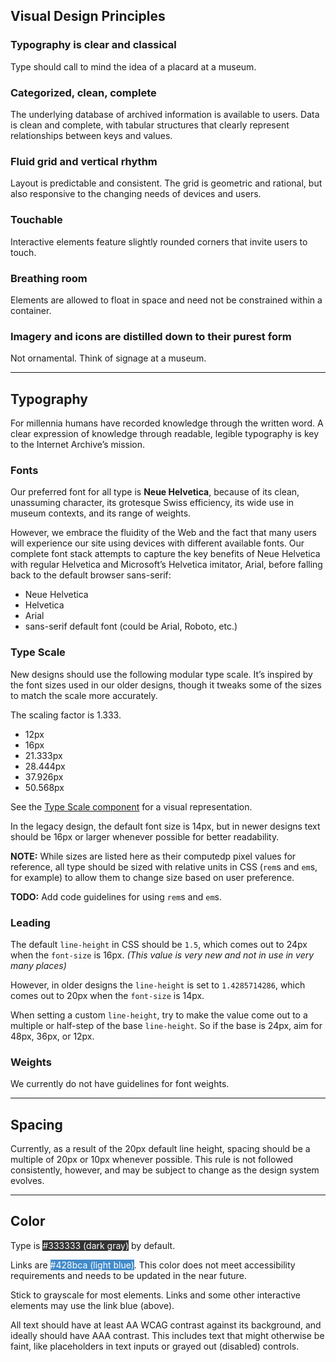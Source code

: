 ## Visual Design Principles

### Typography is clear and classical
Type should call to mind the idea of a placard at a museum.

### Categorized, clean, complete
The underlying database of archived information is available to users. Data is clean and complete, with tabular structures that clearly represent relationships between keys and values.

### Fluid grid and vertical rhythm
Layout is predictable and consistent. The grid is geometric and rational, but also responsive to the changing needs of devices and users.

### Touchable
Interactive elements feature slightly rounded corners that invite users to touch.

### Breathing room
Elements are allowed to float in space and need not be constrained within a container.

### Imagery and icons are distilled down to their purest form
Not ornamental. Think of signage at a museum.

---------------

## Typography
For millennia humans have recorded knowledge through the written word. A clear expression of knowledge through readable, legible typography is key to the Internet Archive’s mission.

### Fonts
Our preferred font for all type is **Neue Helvetica**, because of its clean, unassuming character, its grotesque Swiss efficiency, its wide use in museum contexts, and its range of weights.

However, we embrace the fluidity of the Web and the fact that many users will experience our site using devices with different available fonts. Our complete font stack attempts to capture the key benefits of Neue Helvetica with regular Helvetica and Microsoft’s Helvetica imitator, Arial, before falling back to the default browser sans-serif:
- Neue Helvetica
- Helvetica
- Arial
- sans-serif default font (could be Arial, Roboto, etc.)

### Type Scale
New designs should use the following modular type scale. It’s inspired by the font sizes used in our older designs, though it tweaks some of the sizes to match the scale more accurately.

The scaling factor is 1.333.

- 12px
- 16px
- 21.333px
- 28.444px
- 37.926px
- 50.568px

See the [Type Scale component](../components/detail/type-scale/) for a visual representation.

In the legacy design, the default font size is 14px, but in newer designs text should be 16px or larger whenever possible for better readability.

**NOTE:** While sizes are listed here as their computedp pixel values for reference, all type should be sized with relative units in CSS (`rem`s and `em`s, for example) to allow them to change size based on user preference.

**TODO:** Add code guidelines for using `rem`s and `em`s.

### Leading
The default `line-height` in CSS should be `1.5`, which comes out to 24px when the `font-size` is 16px. *(This value is very new and not in use in very many places)*

However, in older designs the `line-height` is set to `1.4285714286`, which comes out to 20px when the `font-size` is 14px.

When setting a custom `line-height`, try to make the value come out to a multiple or half-step of the base `line-height`. So if the base is 24px, aim for 48px, 36px, or 12px.

### Weights
We currently do not have guidelines for font weights.

---------------

## Spacing
Currently, as a result of the 20px default line height, spacing should be a multiple of 20px or 10px whenever possible. This rule is not followed consistently, however, and may be subject to change as the design system evolves.

---------------

## Color
Type is <span style="background-color: #333333; color: white;">#333333 (dark gray)</span> by default.

Links are <span style="background-color: #428bca; color: white;">#428bca (light blue)</span>. This color does not meet accessibility requirements and needs to be updated in the near future.

Stick to grayscale for most elements. Links and some other interactive elements may use the link blue (above).

All text should have at least AA WCAG contrast against its background, and ideally should have AAA contrast. This includes text that might otherwise be faint, like placeholders in text inputs or grayed out (disabled) controls.
